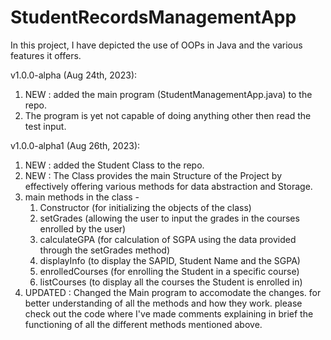 # StudentRecordsManagementApp
In this project, I have depicted the use of OOPs in Java and the various features it offers.

v1.0.0-alpha (Aug 24th, 2023): 
1. NEW : added the main program (StudentManagementApp.java) to the repo.
2. The program is yet not capable of doing anything other then read the test input.


v1.0.0-alpha1 (Aug 26th, 2023):
1. NEW : added the Student Class to the repo.
2. NEW : The Class provides the main Structure of the Project by effectively offering various methods for data abstraction and Storage.
3. main methods in the class -
   1. Constructor (for initializing the objects of the class)
   2. setGrades (allowing the user to input the grades in the courses enrolled by the user)
   3. calculateGPA (for calculation of SGPA using the data provided through the setGrades method)
   4. displayInfo (to display the SAPID, Student Name and the SGPA)
   5. enrolledCourses (for enrolling the Student in a specific course)
   6. listCourses (to display all the courses the Student is enrolled in)
4. UPDATED : Changed the Main program to accomodate the changes.
for better understanding of all the methods and how they work. please check out the code where I've made comments
explaining in brief the functioning of all the different methods mentioned above.

